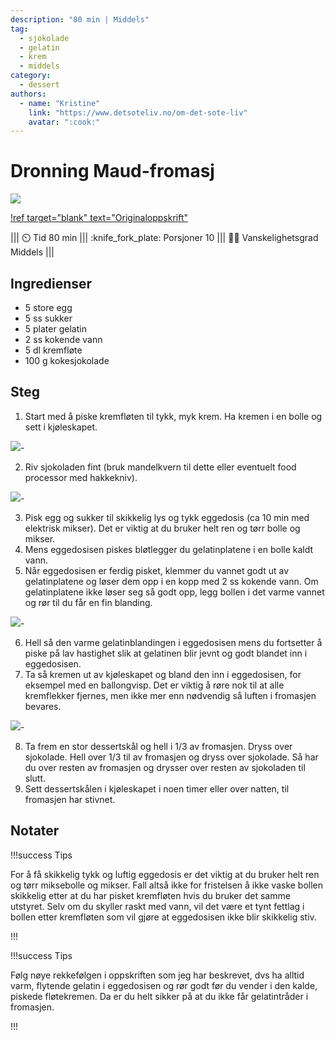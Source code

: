 ```yaml
---
description: "80 min | Middels"
tag:
  - sjokolade
  - gelatin
  - krem
  - middels
category:
  - dessert
authors:
  - name: "Kristine"
    link: "https://www.detsoteliv.no/om-det-sote-liv"
    avatar: ":cook:"
---
```


# Dronning Maud-fromasj

![](/static/dr-maud-fromasj/dr-maud-pudding.webp)

[!ref target="blank" text="Originaloppskrift"](https://www.detsoteliv.no/oppskrift/dronning-maud-pudding)

<!-- dprint-ignore-start -->

||| :timer_clock: Tid
80 min
||| :knife_fork_plate: Porsjoner
10
||| :cook: Vanskelighetsgrad
Middels
|||

<!-- dprint-ignore-end -->

## Ingredienser

- 5 store egg
- 5 ss sukker
- 5 plater gelatin
- 2 ss kokende vann
- 5 dl kremfløte
- 100 g kokesjokolade

## Steg

1. Start med å piske kremfløten til tykk, myk krem. Ha kremen i en bolle og sett i
   kjøleskapet.

![](/static/dr-maud-fromasj/krempisk.webp)-

2. Riv sjokoladen fint (bruk mandelkvern til dette eller eventuelt food processor med
   hakkekniv).

![](/static/dr-maud-fromasj/raspe-sjokolade.webp)-

3. Pisk egg og sukker til skikkelig lys og tykk eggedosis (ca 10 min med elektrisk
   mikser). Det er viktig at du bruker helt ren og tørr bolle og mikser.
4. Mens eggedosisen piskes bløtlegger du gelatinplatene i en bolle kaldt vann.
5. Når eggedosisen er ferdig pisket, klemmer du vannet godt ut av gelatinplatene og
   løser dem opp i en kopp med 2 ss kokende vann. Om gelatinplatene ikke løser seg så
   godt opp, legg bollen i det varme vannet og rør til du får en fin blanding.

![](/static/dr-maud-fromasj/gelatin.webp)-

6. Hell så den varme gelatinblandingen i eggedosisen mens du fortsetter å piske på lav
   hastighet slik at gelatinen blir jevnt og godt blandet inn i eggedosisen.
7. Ta så kremen ut av kjøleskapet og bland den inn i eggedosisen, for eksempel med en
   ballongvisp. Det er viktig å røre nok til at alle kremflekker fjernes, men ikke mer
   enn nødvendig så luften i fromasjen bevares.

![](/static/dr-maud-fromasj/bollongvisp-blanding.webp)-

8. Ta frem en stor dessertskål og hell i 1/3 av fromasjen. Dryss over sjokolade. Hell
   over 1/3 til av fromasjen og dryss over sjokolade. Så har du over resten av fromasjen
   og drysser over resten av sjokoladen til slutt.
9. Sett dessertskålen i kjøleskapet i noen timer eller over natten, til fromasjen har
   stivnet.

## Notater

<!-- dprint-ignore-start -->
!!!success Tips
<!-- dprint-ignore-end -->

For å få skikkelig tykk og luftig eggedosis er det viktig at du bruker helt ren og tørr
miksebolle og mikser. Fall altså ikke for fristelsen å ikke vaske bollen skikkelig etter
at du har pisket kremfløten hvis du bruker det samme utstyret. Selv om du skyller raskt
med vann, vil det være et tynt fettlag i bollen etter kremfløten som vil gjøre at
eggedosisen ikke blir skikkelig stiv.

<!-- dprint-ignore-start -->
!!!
<!-- dprint-ignore-end -->

<!-- dprint-ignore-start -->
!!!success Tips
<!-- dprint-ignore-end -->

Følg nøye rekkefølgen i oppskriften som jeg har beskrevet, dvs ha alltid varm, flytende
gelatin i eggedosisen og rør godt før du vender i den kalde, piskede fløtekremen. Da er
du helt sikker på at du ikke får gelatintråder i fromasjen.

<!-- dprint-ignore-start -->
!!!
<!-- dprint-ignore-end -->

<script type="application/ld+json">
{
  "@context": "https://schema.org/",
  "@type": "Recipe",
  "name": "Dronning Maud-fromasj",
  "image": "/static/dr-maud-fromasj/dr-maud-pudding.webp",
  "url": "https://www.detsoteliv.no/oppskrift/dronning-maud-pudding",
  "author": {
    "@type": "Person",
    "name": "Kristine",
    "url": "https://www.detsoteliv.no/om-det-sote-liv"
  },
  "datePublished": "2024-05-30",
  "description": "80 min | Middels",
  "prepTime": "PT80M",
  "cookTime": "PT0M",
  "totalTime": "PT80M",
  "recipeYield": "10 porsjoner",
  "recipeCategory": "Dessert",
  "recipeCuisine": "Norge",
  "keywords": "dessert, fromasj, pudding",
  "recipeIngredient": [
    "5 store egg",
    "5 ss sukker",
    "5 plater gelatin",
    "2 ss kokende vann",
    "5 dl kremfløte",
    "100 g kokesjokolade"
  ],
  "recipeInstructions": [
    {
      "@type": "HowToStep",
      "text": "Start med å piske kremfløten til tykk, myk krem. Ha kremen i en bolle og sett i kjøleskapet."
    },
    {
      "@type": "HowToStep",
      "text": "Riv sjokoladen fint (bruk mandelkvern til dette eller eventuelt food processor med hakkekniv)."
    },
    {
      "@type": "HowToStep",
      "text": "Pisk egg og sukker til skikkelig lys og tykk eggedosis (ca 10 min med elektrisk mikser). Det er viktig at du bruker helt ren og tørr bolle og mikser."
    },
    {
      "@type": "HowToStep",
      "text": "Mens eggedosisen piskes bløtlegger du gelatinplatene i en bolle kaldt vann."
    },
    {
      "@type": "HowToStep",
      "text": "Når eggedosisen er ferdig pisket, klemmer du vannet godt ut av gelatinplatene og løser dem opp i en kopp med 2 ss kokende vann. Om gelatinplatene ikke løser seg så godt opp, legg bollen i det varme vannet og rør til du får en fin blanding."
    },
    {
      "@type": "HowToStep",
      "text": "Hell så den varme gelatinblandingen i eggedosisen mens du fortsetter å piske på lav hastighet slik at gelatinen blir jevnt og godt blandet inn i eggedosisen."
    },
    {
      "@type": "HowToStep",
      "text": "Ta så kremen ut av kjøleskapet og bland den inn i eggedosisen, for eksempel med en ballongvisp. Det er viktig å røre nok til at alle kremflekker fjernes, men ikke mer enn nødvendig så luften i fromasjen bevares."
    },
    {
      "@type": "HowToStep",
      "text": "Ta frem en stor dessertskål og hell i 1/3 av fromasjen. Dryss over sjokolade. Hell over 1/3 til av fromasjen og dryss over sjokolade. Så har du over resten av fromasjen og drysser over resten av sjokoladen til slutt."
    },
    {
      "@type": "HowToStep",
      "text": "Sett dessertskålen i kjøleskapet i noen timer eller over natten, til fromasjen har stivnet."
    }
  ]
}
</script>
